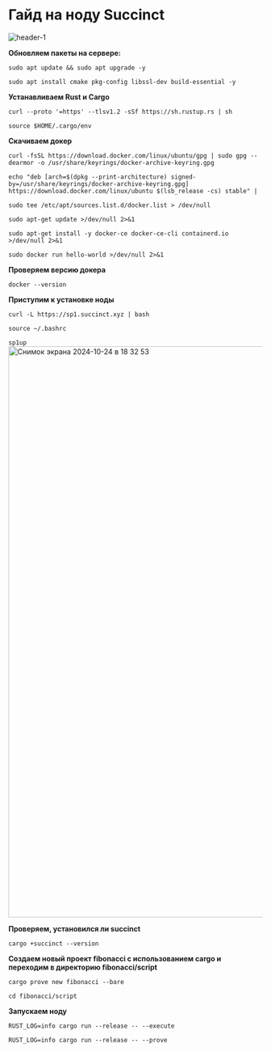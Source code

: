 # Гайд на ноду Succinct

![header-1](https://github.com/user-attachments/assets/c05850d5-2fd3-4b11-9fc9-8f7ce35dbb2b)


**Обновляем пакеты на сервере:**

```sudo apt update && sudo apt upgrade -y```

```sudo apt install cmake pkg-config libssl-dev build-essential -y```

**Устанавливаем Rust и Cargo**

```curl --proto '=https' --tlsv1.2 -sSf https://sh.rustup.rs | sh```

```source $HOME/.cargo/env```

**Скачиваем докер**

```curl -fsSL https://download.docker.com/linux/ubuntu/gpg | sudo gpg --dearmor -o /usr/share/keyrings/docker-archive-keyring.gpg```

```echo "deb [arch=$(dpkg --print-architecture) signed-by=/usr/share/keyrings/docker-archive-keyring.gpg] https://download.docker.com/linux/ubuntu $(lsb_release -cs) stable" | ```

```sudo tee /etc/apt/sources.list.d/docker.list > /dev/null```

```sudo apt-get update >/dev/null 2>&1```

```sudo apt-get install -y docker-ce docker-ce-cli containerd.io >/dev/null 2>&1```

```sudo docker run hello-world >/dev/null 2>&1```


**Проверяем версию докера**

```docker --version```

**Приступим к установке ноды**

```curl -L https://sp1.succinct.xyz | bash```

```source ~/.bashrc```

```sp1up```
<img width="1130" alt="Снимок экрана 2024-10-24 в 18 32 53" src="https://github.com/user-attachments/assets/e00dbf16-0611-4770-8c63-ab6a74529c76">


**Проверяем, установился ли succinct**

```cargo +succinct --version```

**Создаем новый проект fibonacci с использованием cargo и переходим в директорию fibonacci/script**

```cargo prove new fibonacci --bare```

```cd fibonacci/script```

**Запускаем ноду**

```RUST_LOG=info cargo run --release -- --execute```

```RUST_LOG=info cargo run --release -- --prove```
